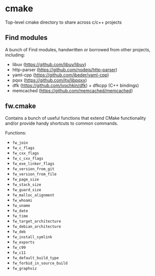 # cmake
Top-level cmake directory to share across c/c++ projects

## Find modules
A bunch of Find modules, handwritten or borrowed from other projects, including:

* libuv (https://github.com/libuv/libuv)
* http-parser (https://github.com/nodejs/http-parser)
* yaml-cpp (https://github.com/jbeder/yaml-cpp)
* pqxx (https://github.com/jtv/libpqxx)
* dfk (https://github.com/ivochkin/dfk) + dfkcpp (C++ bindings)
* memcached (https://github.com/memcached/memcached)

## fw.cmake
Contains a bunch of useful functions that extend CMake functionality and/or provide handy shortcuts to common commands.

Functions:

* `fw_join`
* `fw_c_flags`
* `fw_cxx_flags`
* `fw_c_cxx_flags`
* `fw_exe_linker_flags`
* `fw_version_from_git`
* `fw_version_from_file`
* `fw_page_size`
* `fw_stack_size`
* `fw_guard_size`
* `fw_malloc_alignment`
* `fw_whoami`
* `fw_uname`
* `fw_date`
* `fw_time`
* `fw_target_architecture`
* `fw_debian_architecture`
* `fw_deb`
* `fw_install_symlink`
* `fw_exports`
* `fw_c99`
* `fw_c11`
* `fw_default_build_type`
* `fw_forbid_in_source_build`
* `fw_graphviz`
